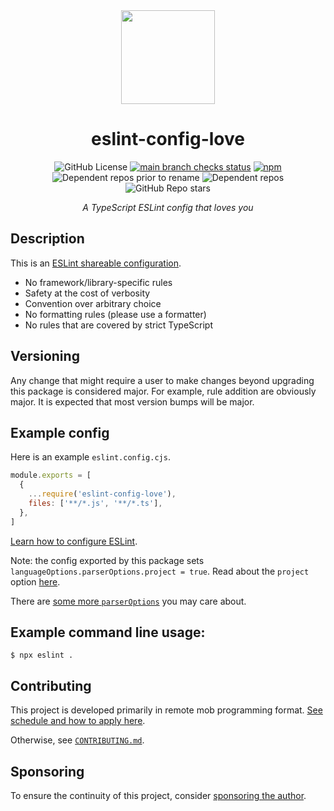 <div align="center">
  <img src="./logo.svg" width="150"/>
  <h1>eslint-config-love</h1>

![GitHub License](https://img.shields.io/github/license/mightyiam/eslint-config-love)
[![main branch checks status](https://img.shields.io/github/check-runs/mightyiam/eslint-config-love/main)](https://github.com/mightyiam/eslint-config-love/actions/workflows/ci.yaml)
[![npm](https://img.shields.io/npm/v/eslint-config-love)](https://www.npmjs.com/package/eslint-config-love)
![Dependent repos prior to rename](https://img.shields.io/librariesio/dependent-repos/npm/eslint-config-standard-with-typescript?label="dependent%20repos%20prior%20to%20rename")
![Dependent repos](https://img.shields.io/librariesio/dependent-repos/npm/eslint-config-love)
![GitHub Repo stars](https://img.shields.io/github/stars/mightyiam/eslint-config-love)

_A TypeScript ESLint config that loves you_

</div>

## Description

This is an [ESLint shareable configuration](https://eslint.org/docs/latest/use/core-concepts#shareable-configurations).

- No framework/library-specific rules
- Safety at the cost of verbosity
- Convention over arbitrary choice
- No formatting rules (please use a formatter)
- No rules that are covered by strict TypeScript

## Versioning

Any change that might require a user to make changes beyond upgrading this package is considered major.
For example, rule addition are obviously major.
It is expected that most version bumps will be major.

## Example config

Here is an example `eslint.config.cjs`.

```js
module.exports = [
  {
    ...require('eslint-config-love'),
    files: ['**/*.js', '**/*.ts'],
  },
]
```

[Learn how to configure ESLint](https://eslint.org/docs/latest/use/configure/).

Note: the config exported by this package sets `languageOptions.parserOptions.project = true`.
Read about the `project` option [here](https://typescript-eslint.io/packages/parser/#project).

There are [some more `parserOptions`](https://typescript-eslint.io/packages/parser/#configuration) you may care about.

## Example command line usage:

```
$ npx eslint .
```

## Contributing

This project is developed primarily in remote mob programming format.
[See schedule and how to apply here](https://mobusoperandi.com/mobs/love.html).

Otherwise, see [`CONTRIBUTING.md`](./CONTRIBUTING.md).

## Sponsoring

To ensure the continuity of this project, consider [sponsoring the author](https://github.com/sponsors/mightyiam).
